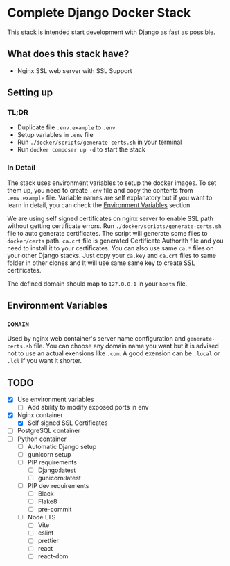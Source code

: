 # Complete Django Docker Stack
This stack is intended start development with Django as fast as possible.

## What does this stack have?
- Nginx SSL web server with SSL Support

## Setting up
### TL;DR
- Duplicate file `.env.example` to `.env`
- Setup variables in `.env` file
- Run `./docker/scripts/generate-certs.sh` in your terminal
- Run `docker composer up -d` to start the stack

### In Detail
The stack uses environment variables to setup the docker images. To set them up,
you need to create `.env` file and copy the contents from `.env.example` file.
Variable names are self explanatory but if you want to learn in detail, you can
check the [Environment Variables](#environment-varialbes) section.

We are using self signed certificates on nginx server to enable SSL path without
getting certificate errors. Run `./docker/scripts/generate-certs.sh` file to auto
generate certificates. The script will generate some files to `docker/certs` path.
`ca.crt` file is generated Certificate Authorith file and you need to install it
to your certificates. You can also use same `ca.*` files on your other Django
stacks. Just copy your `ca.key` and `ca.crt` files to same folder in other clones
and It will use same same key to create SSL certificates.

The defined domain should map to `127.0.0.1` in your `hosts` file.

## Environment Variables
### `DOMAIN`
Used by nginx web container's server name configuration and `generate-certs.sh` file.
You can choose any domain name you want but it is advised not to use an actual
exensions like `.com`. A good exension can be `.local` or `.lcl` if you want it
shorter.

## TODO
- [x] Use environment variables
  - [ ] Add ability to modify exposed ports in env
- [x] Nginx container
  - [x] Self signed SSL Certificates
- [ ] PostgreSQL container
- [ ] Python container
  - [ ] Automatic Django setup
  - [ ] gunicorn setup
  - [ ] PIP requirements
    - [ ] Django:latest
    - [ ] gunicorn:latest
  - [ ] PIP dev requirements
    - [ ] Black
    - [ ] Flake8
    - [ ] pre-commit
  - [ ] Node LTS
    - [ ] Vite
    - [ ] eslint
    - [ ] prettier
    - [ ] react
    - [ ] react-dom
